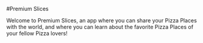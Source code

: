 #Premium Slices

Welcome to Premium Slices, an app where you can share your Pizza Places with the world, and where you can learn about the favorite Pizza Places of your fellow Pizza lovers!



